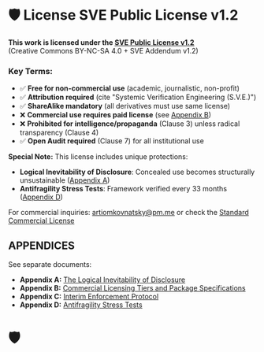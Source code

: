 # 🛡️ License SVE Public License v1.2

**This work is licensed under the [SVE Public License v1.2](SVE_Public_License_v1.2.md)**  
(Creative Commons BY-NC-SA 4.0 + SVE Addendum v1.2)

### Key Terms:
- ✅ **Free for non-commercial use** (academic, journalistic, non-profit)
- ✅ **Attribution required** (cite "Systemic Verification Engineering (S.V.E.)")
- ✅ **ShareAlike mandatory** (all derivatives must use same license)
- ❌ **Commercial use requires paid license** (see [Appendix B](License/Appendix_B_Commercial_Tiers.md))
- ❌ **Prohibited for intelligence/propaganda** (Clause 3) unless radical transparency (Clause 4)
- ✅ **Open Audit required** (Clause 7) for all institutional use

**Special Note:** This license includes unique protections:
- **Logical Inevitability of Disclosure**: Concealed use becomes structurally unsustainable ([Appendix A](Appendix_A_Logical_Inevitability.md))
- **Antifragility Stress Tests**: Framework verified every 33 months ([Appendix D](Appendix_D_Antifragility_Stress_Tests.md))

For commercial inquiries: artiomkovnatsky@pm.me or check the [Standard Commercial License](Standard_Commercial_License_Agreement.md)


## APPENDICES

See separate documents:
- **Appendix A:** [The Logical Inevitability of Disclosure](Appendix_A_Logical_Inevitability.md)
- **Appendix B:** [Commercial Licensing Tiers and Package Specifications](Appendix_B_Commercial_Tiers.md)
- **Appendix C:** [Interim Enforcement Protocol](Appendix_C_Interim_Enforcement_Protocol.md)
- **Appendix D:** [Antifragility Stress Tests](Appendix_D_Antifragility_Stress_Tests.md)

# 🛡️ 